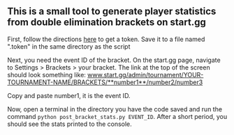 ## This is a small tool to generate player statistics from double elimination brackets on start.gg

First, follow the directions [here](https://developer.start.gg/docs/authentication) to get a token. Save it to a file named ".token" in the same directory as the script

Next, you need the event ID of the bracket. On the start.gg page, navigate to Settings > Brackets > your bracket. The link at the top of the screen should look something like: www.start.gg/admin/tournament/YOUR-TOURNAMENT-NAME/BRACKETS/**number1**/number2/number3

Copy and paste number1, it is the event ID. 

Now, open a terminal in the directory you have the code saved and run the command `python post_bracket_stats.py EVENT_ID`. After a short period, you should see the stats printed to the console.